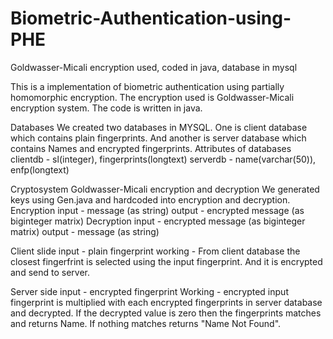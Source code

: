 # Biometric-Authentication-using-PHE
Goldwasser-Micali encryption used, coded in java, database in mysql


This is a implementation of biometric authentication using partially homomorphic encryption. The encryption used is Goldwasser-Micali encryption system. The code is written in java.

Databases
We created two databases in MYSQL. One is client database which contains plain fingerprints. And another is server database which contains Names and encrypted fingerprints.
Attributes of databases
clientdb - sl(integer), fingerprints(longtext)
serverdb - name(varchar(50)), enfp(longtext)

Cryptosystem
Goldwasser-Micali encryption and decryption
We generated keys using Gen.java and hardcoded into encryption and decryption.
Encryption
input - message (as string)
output - encrypted message (as biginteger matrix)
Decryption
input - encrypted message (as biginteger matrix)
output - message (as string)

Client slide 
input - plain fingerprint 
working - From client database the closest fingerfrint is selected using the input fingerprint. And it is encrypted and send to server.

Server side
input - encrypted fingerprint
Working - encrypted input fingerprint is multiplied with each encrypted fingerprints in server database and decrypted. If the decrypted value is zero then the fingerprints matches and returns Name. If nothing matches returns "Name Not Found".
